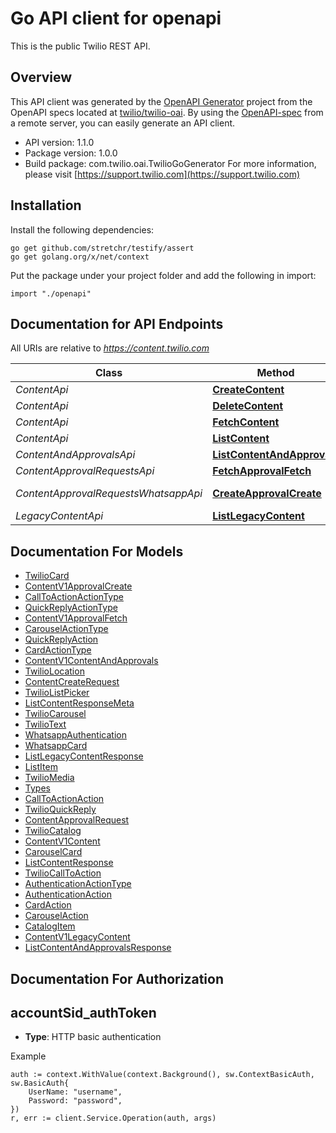 # Go API client for openapi

This is the public Twilio REST API.

## Overview
This API client was generated by the [OpenAPI Generator](https://openapi-generator.tech) project from the OpenAPI specs located at [twilio/twilio-oai](https://github.com/twilio/twilio-oai/tree/main/spec).  By using the [OpenAPI-spec](https://www.openapis.org/) from a remote server, you can easily generate an API client.

- API version: 1.1.0
- Package version: 1.0.0
- Build package: com.twilio.oai.TwilioGoGenerator
For more information, please visit [https://support.twilio.com](https://support.twilio.com)

## Installation

Install the following dependencies:

```shell
go get github.com/stretchr/testify/assert
go get golang.org/x/net/context
```

Put the package under your project folder and add the following in import:

```golang
import "./openapi"
```

## Documentation for API Endpoints

All URIs are relative to *https://content.twilio.com*

Class | Method | HTTP request | Description
------------ | ------------- | ------------- | -------------
*ContentApi* | [**CreateContent**](docs/ContentApi.md#createcontent) | **Post** /v1/Content | 
*ContentApi* | [**DeleteContent**](docs/ContentApi.md#deletecontent) | **Delete** /v1/Content/{Sid} | 
*ContentApi* | [**FetchContent**](docs/ContentApi.md#fetchcontent) | **Get** /v1/Content/{Sid} | 
*ContentApi* | [**ListContent**](docs/ContentApi.md#listcontent) | **Get** /v1/Content | 
*ContentAndApprovalsApi* | [**ListContentAndApprovals**](docs/ContentAndApprovalsApi.md#listcontentandapprovals) | **Get** /v1/ContentAndApprovals | 
*ContentApprovalRequestsApi* | [**FetchApprovalFetch**](docs/ContentApprovalRequestsApi.md#fetchapprovalfetch) | **Get** /v1/Content/{ContentSid}/ApprovalRequests | 
*ContentApprovalRequestsWhatsappApi* | [**CreateApprovalCreate**](docs/ContentApprovalRequestsWhatsappApi.md#createapprovalcreate) | **Post** /v1/Content/{ContentSid}/ApprovalRequests/whatsapp | 
*LegacyContentApi* | [**ListLegacyContent**](docs/LegacyContentApi.md#listlegacycontent) | **Get** /v1/LegacyContent | 


## Documentation For Models

 - [TwilioCard](docs/TwilioCard.md)
 - [ContentV1ApprovalCreate](docs/ContentV1ApprovalCreate.md)
 - [CallToActionActionType](docs/CallToActionActionType.md)
 - [QuickReplyActionType](docs/QuickReplyActionType.md)
 - [ContentV1ApprovalFetch](docs/ContentV1ApprovalFetch.md)
 - [CarouselActionType](docs/CarouselActionType.md)
 - [QuickReplyAction](docs/QuickReplyAction.md)
 - [CardActionType](docs/CardActionType.md)
 - [ContentV1ContentAndApprovals](docs/ContentV1ContentAndApprovals.md)
 - [TwilioLocation](docs/TwilioLocation.md)
 - [ContentCreateRequest](docs/ContentCreateRequest.md)
 - [TwilioListPicker](docs/TwilioListPicker.md)
 - [ListContentResponseMeta](docs/ListContentResponseMeta.md)
 - [TwilioCarousel](docs/TwilioCarousel.md)
 - [TwilioText](docs/TwilioText.md)
 - [WhatsappAuthentication](docs/WhatsappAuthentication.md)
 - [WhatsappCard](docs/WhatsappCard.md)
 - [ListLegacyContentResponse](docs/ListLegacyContentResponse.md)
 - [ListItem](docs/ListItem.md)
 - [TwilioMedia](docs/TwilioMedia.md)
 - [Types](docs/Types.md)
 - [CallToActionAction](docs/CallToActionAction.md)
 - [TwilioQuickReply](docs/TwilioQuickReply.md)
 - [ContentApprovalRequest](docs/ContentApprovalRequest.md)
 - [TwilioCatalog](docs/TwilioCatalog.md)
 - [ContentV1Content](docs/ContentV1Content.md)
 - [CarouselCard](docs/CarouselCard.md)
 - [ListContentResponse](docs/ListContentResponse.md)
 - [TwilioCallToAction](docs/TwilioCallToAction.md)
 - [AuthenticationActionType](docs/AuthenticationActionType.md)
 - [AuthenticationAction](docs/AuthenticationAction.md)
 - [CardAction](docs/CardAction.md)
 - [CarouselAction](docs/CarouselAction.md)
 - [CatalogItem](docs/CatalogItem.md)
 - [ContentV1LegacyContent](docs/ContentV1LegacyContent.md)
 - [ListContentAndApprovalsResponse](docs/ListContentAndApprovalsResponse.md)


## Documentation For Authorization



## accountSid_authToken

- **Type**: HTTP basic authentication

Example

```golang
auth := context.WithValue(context.Background(), sw.ContextBasicAuth, sw.BasicAuth{
    UserName: "username",
    Password: "password",
})
r, err := client.Service.Operation(auth, args)
```

